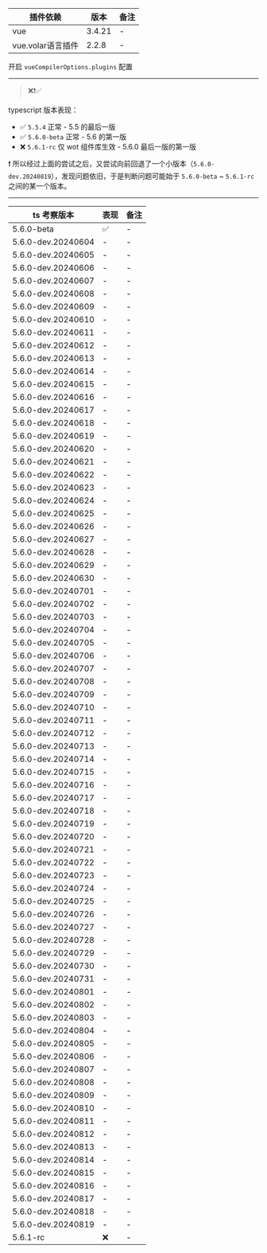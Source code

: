 插件依赖            | 版本    | 备注 |
---                 | ---    | --- |
vue                 | 3.4.21 | -   |
vue.volar语言插件    | 2.2.8  | -   |

开启 `vueCompilerOptions.plugins` 配置

---

> ❌❗✅

typescript 版本表现：

- ✅ `5.5.4` 正常 - 5.5 的最后一版
- ✅ `5.6.0-beta` 正常 - 5.6 的第一版
- ❌ `5.6.1-rc` 仅 wot 组件库生效 - 5.6.0 最后一版的第一版

❗ 所以经过上面的尝试之后，又尝试向前回退了一个小版本（`5.6.0-dev.20240819`），发现问题依旧，于是判断问题可能始于 `5.6.0-beta` ~ `5.6.1-rc` 之间的某一个版本。

---

ts 考察版本         | 表现 | 备注 |
---                 | --- | --- |
5.6.0-beta          |  ✅  |  -  |
5.6.0-dev.20240604  |  -  |  -  |
5.6.0-dev.20240605  |  -  |  -  |
5.6.0-dev.20240606  |  -  |  -  |
5.6.0-dev.20240607  |  -  |  -  |
5.6.0-dev.20240608  |  -  |  -  |
5.6.0-dev.20240609  |  -  |  -  |
5.6.0-dev.20240610  |  -  |  -  |
5.6.0-dev.20240611  |  -  |  -  |
5.6.0-dev.20240612  |  -  |  -  |
5.6.0-dev.20240613  |  -  |  -  |
5.6.0-dev.20240614  |  -  |  -  |
5.6.0-dev.20240615  |  -  |  -  |
5.6.0-dev.20240616  |  -  |  -  |
5.6.0-dev.20240617  |  -  |  -  |
5.6.0-dev.20240618  |  -  |  -  |
5.6.0-dev.20240619  |  -  |  -  |
5.6.0-dev.20240620  |  -  |  -  |
5.6.0-dev.20240621  |  -  |  -  |
5.6.0-dev.20240622  |  -  |  -  |
5.6.0-dev.20240623  |  -  |  -  |
5.6.0-dev.20240624  |  -  |  -  |
5.6.0-dev.20240625  |  -  |  -  |
5.6.0-dev.20240626  |  -  |  -  |
5.6.0-dev.20240627  |  -  |  -  |
5.6.0-dev.20240628  |  -  |  -  |
5.6.0-dev.20240629  |  -  |  -  |
5.6.0-dev.20240630  |  -  |  -  |
5.6.0-dev.20240701  |  -  |  -  |
5.6.0-dev.20240702  |  -  |  -  |
5.6.0-dev.20240703  |  -  |  -  |
5.6.0-dev.20240704  |  -  |  -  |
5.6.0-dev.20240705  |  -  |  -  |
5.6.0-dev.20240706  |  -  |  -  |
5.6.0-dev.20240707  |  -  |  -  |
5.6.0-dev.20240708  |  -  |  -  |
5.6.0-dev.20240709  |  -  |  -  |
5.6.0-dev.20240710  |  -  |  -  |
5.6.0-dev.20240711  |  -  |  -  |
5.6.0-dev.20240712  |  -  |  -  |
5.6.0-dev.20240713  |  -  |  -  |
5.6.0-dev.20240714  |  -  |  -  |
5.6.0-dev.20240715  |  -  |  -  |
5.6.0-dev.20240716  |  -  |  -  |
5.6.0-dev.20240717  |  -  |  -  |
5.6.0-dev.20240718  |  -  |  -  |
5.6.0-dev.20240719  |  -  |  -  |
5.6.0-dev.20240720  |  -  |  -  |
5.6.0-dev.20240721  |  -  |  -  |
5.6.0-dev.20240722  |  -  |  -  |
5.6.0-dev.20240723  |  -  |  -  |
5.6.0-dev.20240724  |  -  |  -  |
5.6.0-dev.20240725  |  -  |  -  |
5.6.0-dev.20240726  |  -  |  -  |
5.6.0-dev.20240727  |  -  |  -  |
5.6.0-dev.20240728  |  -  |  -  |
5.6.0-dev.20240729  |  -  |  -  |
5.6.0-dev.20240730  |  -  |  -  |
5.6.0-dev.20240731  |  -  |  -  |
5.6.0-dev.20240801  |  -  |  -  |
5.6.0-dev.20240802  |  -  |  -  |
5.6.0-dev.20240803  |  -  |  -  |
5.6.0-dev.20240804  |  -  |  -  |
5.6.0-dev.20240805  |  -  |  -  |
5.6.0-dev.20240806  |  -  |  -  |
5.6.0-dev.20240807  |  -  |  -  |
5.6.0-dev.20240808  |  -  |  -  |
5.6.0-dev.20240809  |  -  |  -  |
5.6.0-dev.20240810  |  -  |  -  |
5.6.0-dev.20240811  |  -  |  -  |
5.6.0-dev.20240812  |  -  |  -  |
5.6.0-dev.20240813  |  -  |  -  |
5.6.0-dev.20240814  |  -  |  -  |
5.6.0-dev.20240815  |  -  |  -  |
5.6.0-dev.20240816  |  -  |  -  |
5.6.0-dev.20240817  |  -  |  -  |
5.6.0-dev.20240818  |  -  |  -  |
5.6.0-dev.20240819  |  -  |  -  |
5.6.1-rc            |  ❌  |  -  |
